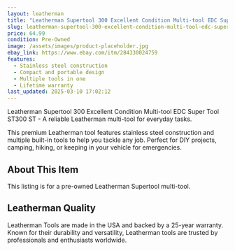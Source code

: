 ```yaml
---
layout: leatherman
title: "Leatherman Supertool 300 Excellent Condition Multi-tool EDC Super Tool ST300 ST"
slug: leatherman-supertool-300-excellent-condition-multi-tool-edc-super-tool-st300-st
price: 64.99
condition: Pre-Owned
image: /assets/images/product-placeholder.jpg
ebay_link: https://www.ebay.com/itm/284330024759
features:
  - Stainless steel construction
  - Compact and portable design
  - Multiple tools in one
  - Lifetime warranty
last_updated: 2025-03-10 17:02:12
---
```


Leatherman Supertool 300 Excellent Condition Multi-tool EDC Super Tool ST300 ST - A reliable Leatherman multi-tool for everyday tasks.

This premium Leatherman tool features stainless steel construction and multiple built-in tools to help you tackle any job. Perfect for DIY projects, camping, hiking, or keeping in your vehicle for emergencies.

## About This Item

This listing is for a pre-owned Leatherman Supertool multi-tool.

## Leatherman Quality

Leatherman Tools are made in the USA and backed by a 25-year warranty. Known for their durability and versatility, Leatherman tools are trusted by professionals and enthusiasts worldwide.

